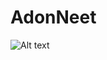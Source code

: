 # AdonNeet 
![Alt text](https://cdn.discordapp.com/attachments/736546127075213392/1051522525991026818/Sinon_PerfectButNeedSomeEnchance.gif "Shino Asada")
